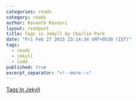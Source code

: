 ```yaml
---
categories: reads
category: reads
author: Revanth Revoori
layout: readpost
title: Tags in Jekyll by Charlie Park
date: "Fri Feb 27 2015 23:14:34 GMT+0530 (IST)"
tags: 
  - reads
  - jekyll
  - code
published: true
excerpt_separator: "<!--more-->"
---
```



<a class="embedly-card" href="http://charliepark.org/tags-in-jekyll/">Tags In Jekyll  <i class="fa fa-external-link"></i></a>
<!--more-->
